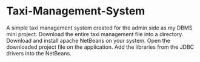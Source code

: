 # Taxi-Management-System
A simple taxi management system created for the admin side as my DBMS mini project.
Download the entire taxi management file into a directory. 
Download and install apache NetBeans on your system. 
Open the downloaded project file on the application.
Add the libraries from the JDBC drivers into the NetBeans.
